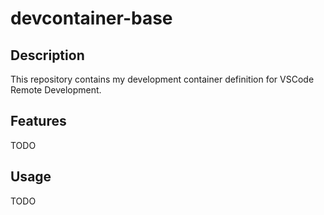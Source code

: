 # devcontainer-base
## Description
This repository contains my development container definition for VSCode Remote Development.
## Features
TODO
## Usage
TODO
